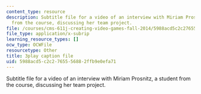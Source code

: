 ```yaml
---
content_type: resource
description: Subtitle file for a video of an interview with Miriam Prosnitz, a student
  from the course, discussing her team project.
file: /courses/cms-611j-creating-video-games-fall-2014/5988acd5c2c2765556882ffb9e0efa71_-3ixsZ7fBUI.srt
file_type: application/x-subrip
learning_resource_types: []
ocw_type: OCWFile
resourcetype: Other
title: 3play caption file
uid: 5988acd5-c2c2-7655-5688-2ffb9e0efa71
---
```

Subtitle file for a video of an interview with Miriam Prosnitz, a student from the course, discussing her team project.

